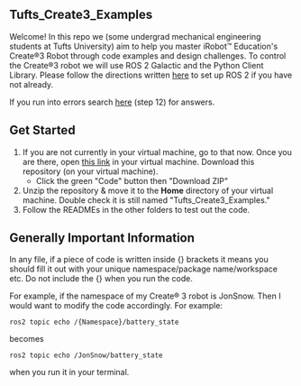 ## Tufts_Create3_Examples

Welcome! In this repo we (some undergrad mechanical engineering students at Tufts University) aim to help you master iRobot™ Education's Create®3 Robot through code examples and design challenges. To control the Create®3 robot we will use ROS 2 Galactic and the Python Client Library. Please follow the directions written [here](https://iroboteducation.github.io/create3_docs/setup/ubuntu2004/) to set up ROS 2 if you have not already.  

If you run into errors search [here](https://katewujciak.wixsite.com/projectcreate/parallels) (step 12) for answers.

## Get Started
1. If you are not currently in your virtual machine, go to that now. Once you are there, open [this link](https://github.com/brianabouchard/Tufts_Create3_Examples) in your virtual machine. Download this repository (on your virtual machine). 
    - Click the green "Code" button then "Download ZIP"
2. Unzip the repository & move it to the **Home** directory of your virtual machine. Double check it is still named "Tufts_Create3_Examples."
3. Follow the READMEs in the other folders to test out the code.

## Generally Important Information 

In any file, if a piece of code is written inside {} brackets it means you should fill it out with your unique namespace/package name/workspace etc. Do not include the {} when you run the code.

For example, if the namespace of my Create® 3 robot is JonSnow. Then I would want to modify the code accordingly. For example:
```
ros2 topic echo /{Namespace}/battery_state
```
becomes
```
ros2 topic echo /JonSnow/battery_state
```
when you run it in your terminal.

